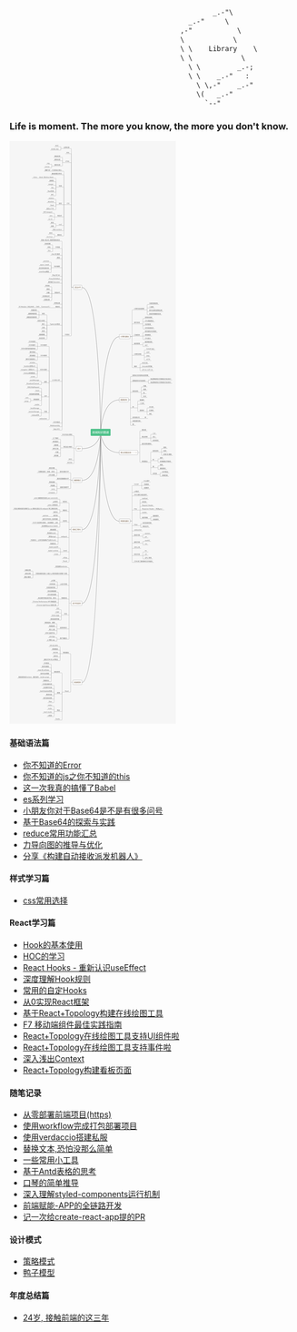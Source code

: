                                                       _.-"\
                                                _.-"     \
                                              ,-"           \
                                              \            \
                                              \ \    Library    \
                                              \ \            \
                                                \ \         _.-;
                                                \ \    _.-"   :
                                                  \ \,-"    _.-"
                                                  \(   _.-"
                                                    `--"

### Life is moment. The more you know, the more you don't know.


 ![image](./前端知识图谱.png)


#### 基础语法篇
* [你不知道的Error](./docs/views/JS基础/Error.md)
* [你不知道的js之你不知道的this](./docs/views/JS基础/This.md)
* [这一次我真的搞懂了Babel](./docs/views/JS基础/Babel.md)
* [es系列学习](./docs/views/JS基础/es系列.md)
* [小朋友你对于Base64是不是有很多问号](./docs/views/JS基础/file-base64.md)
* [基于Base64的探索与实践](./docs/views/JS基础/file-base64-2.md)
* [reduce常用功能汇总](./docs/views/JS基础/reduce.md)
* [力导向图的推导与优化](./docs/views/JS基础/performance.md)
* [分享《构建自动接收派发机器人》](./docs/views/JS基础/邮件机器人.md)


#### 样式学习篇
* [css常用选择](./docs/views/css样式/选择器.md)

#### React学习篇
* [Hook的基本使用](./docs/views/React篇/hooks.md)
* [HOC的学习](./docs/views/React篇/hoc.md)
* [React Hooks - 重新认识useEffect](./docs/views/React篇/HooksBestPractices.md)
* [深度理解Hook规则](./docs/views/React篇/hooksRule.md)
* [常用的自定Hooks](./docs/views/React篇/extraHooks.md)
* [从0实现React框架](./docs/views/React篇/Toy-React.md)
* [基于React+Topology构建在线绘图工具](./docs/views/React篇/react-editer.md)
* [F7 移动端组件最佳实践指南](./docs/views/React篇/framework7.md)
* [React+Topology在线绘图工具支持UI组件啦](./docs/views/React篇/react-editer2.md)
* [React+Topology在线绘图工具支持事件啦](./docs/views/React篇/react-editer3.md)
* [深入浅出Context](./docs/views/React篇/useContext.md)
* [React+Topology构建看板页面](./docs/views/React篇/react-editer4.md)





#### 随笔记录

* [从零部署前端项目(https)](./docs/views/随笔记录/serviceHttps.md)
* [使用workflow完成打包部署项目](./docs/views/随笔记录/gitActions.md)
* [使用verdaccio搭建私服](./docs/views/随笔记录/verdaccio.md)
* [替换文本,恐怕没那么简单](./docs/views/随笔记录/searchAndReplace.md)
* [一些常用小工具](./docs/views/随笔记录/someTools.md)
* [基于Antd表格的思考](./docs/views/随笔记录/antd-table.md)
* [口琴的简单推导](./docs/views/随笔记录/music.md)
* [深入理解styled-components运行机制](./docs/views/随笔记录/styled-components.md)
* [前端赋能-APP的全链路开发](./docs/views/随笔记录/app-build.md)
* [记一次给create-react-app提的PR](./docs/views/随笔记录/css-build.md)

#### 设计模式

* [策略模式](./docs/views/设计模式/策略模式.md)
* [鸭子模型](./docs/views/设计模式/duck.md)

#### 年度总结篇
* [24岁, 接触前端的这三年](./docs/guide/review/2020.md)

